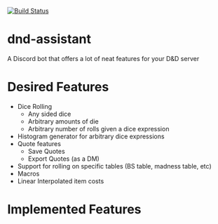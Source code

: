 [![Build Status](https://travis-ci.com/reecer62/dice-wench.svg?branch=master)](https://travis-ci.com/reecer62/dice-wench)

# dnd-assistant
A Discord bot that offers a lot of neat features for your D&D server

# Desired Features
- Dice Rolling
  - Any sided dice
  - Arbitrary amounts of die
  - Arbitrary number of rolls given a dice expression
- Histogram generator for arbitrary dice expressions
- Quote features
  - Save Quotes
  - Export Quotes (as a DM)
- Support for rolling on specific tables (BS table, madness table, etc)
- Macros
- Linear Interpolated item costs 

# Implemented Features
